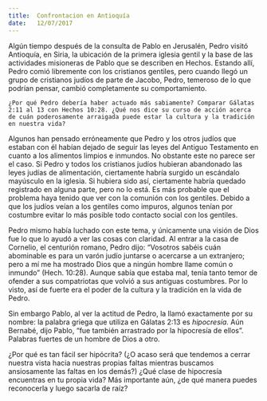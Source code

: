 ```yaml
---
title:  Confrontacion en Antioquía
date:   12/07/2017
---
```


Algún tiempo después de la consulta de Pablo en Jerusalén, Pedro visitó Antioquía, en Siria, la ubicación de la primera iglesia gentil y la base de las actividades misioneras de Pablo que se describen en Hechos. Estando allí, Pedro comió libremente con los cristianos gentiles, pero cuando llegó un grupo de cristianos judíos de parte de Jacobo, Pedro, temeroso de lo que podrían pensar, cambió completamente su comportamiento.

`¿Por qué Pedro debería haber actuado más sabiamente? Comparar Gálatas 2:11 al 13 con Hechos 10:28. ¿Qué nos dice su curso de acción acerca de cuán poderosamente arraigada puede estar la cultura y la tradición en nuestra vida?`

Algunos han pensado erróneamente que Pedro y los otros judíos que estaban con él habían dejado de seguir las leyes del Antiguo Testamento en cuanto a los alimentos limpios e inmundos. No obstante este no parece ser el caso. Si Pedro y todos los cristianos judíos hubieran abandonado las leyes judías de alimentación, ciertamente habría surgido un escándalo mayúsculo en la iglesia. Si hubiera sido así, ciertamente habría quedado registrado en alguna parte, pero no lo está. Es más probable que el problema haya tenido que ver con la comunión con los gentiles. Debido a que los judíos veían a los gentiles como impuros, algunos tenían por costumbre evitar lo más posible todo contacto social con los gentiles.

Pedro mismo había luchado con este tema, y únicamente una visión de Dios fue lo que lo ayudó a ver las cosas con claridad. Al entrar a la casa de Cornelio, el centurión romano, Pedro dijo: “Vosotros sabéis cuán abominable es para un varón judío juntarse o acercarse a un extranjero; pero a mí me ha mostrado Dios que a ningún hombre llame común o inmundo” (Hech. 10:28). Aunque sabía que estaba mal, tenía tanto temor de ofender a sus compatriotas que volvió a sus antiguas costumbres. Por lo visto, así de fuerte era el poder de la cultura y la tradición en la vida de Pedro.

Sin embargo Pablo, al ver la actitud de Pedro, la llamó exactamente por su nombre: la palabra griega que utiliza en Gálatas 2:13 es *hipocresía*. Aún Bernabé, dijo Pablo, “fue también arrastrado por la hipocresía de ellos”. Palabras fuertes de un hombre de Dios a otro.

¿Por qué es tan fácil ser hipócrita? (¿O acaso será que tendemos a cerrar nuestra vista hacia nuestras propias faltas mientras buscamos ansiosamente las faltas en los demás?) ¿Qué clase de hipocresía encuentras en tu propia vida? Más importante aún, ¿de qué manera puedes reconocerla y luego sacarla de raíz?
